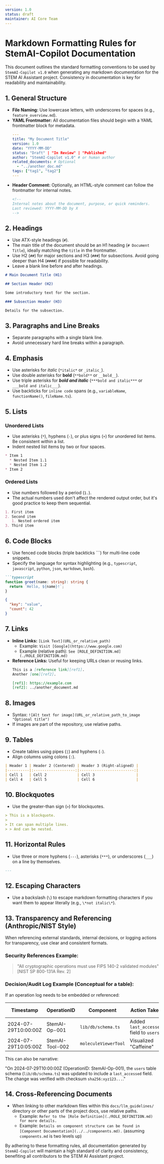 ```yaml
---
version: 1.0
status: draft
maintainer: AI Core Team
---
```

<!--
Document: MARKDOWN_FORMATTING_RULES.md
Purpose: Defines standard formatting rules for all markdown documentation generated by or for StemAI-Copilot.
Version: 1.0
Last Updated: {{TODAY_DATE}}
-->

# Markdown Formatting Rules for StemAI-Copilot Documentation

This document outlines the standard formatting conventions to be used by `StemAI-Copilot v1.0` when generating any markdown documentation for the STEM AI Assistant project. Consistency in documentation is key for readability and maintainability.

## 1. General Structure

*   **File Naming:** Use lowercase letters, with underscores for spaces (e.g., `feature_overview.md`).
*   **YAML Frontmatter:** All documentation files should begin with a YAML frontmatter block for metadata.
    ```yaml
    ---
    title: "My Document Title"
    version: 1.0
    date: "YYYY-MM-DD"
    status: "Draft" | "In Review" | "Published"
    author: "StemAI-Copilot v1.0" # or human author
    related_documents: # Optional
      - "../another_doc.md"
    tags: ["tag1", "tag2"]
    ---
    ```
*   **Header Comment:** Optionally, an HTML-style comment can follow the frontmatter for internal notes.
    ```html
    <!--
    Internal notes about the document, purpose, or quick reminders.
    Last reviewed: YYYY-MM-DD by X
    -->
    ```

## 2. Headings

*   Use ATX-style headings (`#`).
*   The main title of the document should be an H1 heading (`# Document Title`), ideally matching the `title` in the frontmatter.
*   Use H2 (`##`) for major sections and H3 (`###`) for subsections. Avoid going deeper than H4 (`####`) if possible for readability.
*   Leave a blank line before and after headings.

```markdown
# Main Document Title (H1)

## Section Header (H2)

Some introductory text for the section.

### Subsection Header (H3)

Details for the subsection.
```

## 3. Paragraphs and Line Breaks

*   Separate paragraphs with a single blank line.
*   Avoid unnecessary hard line breaks within a paragraph.

## 4. Emphasis

*   Use asterisks for *italic* (`*italic*` or `_italic_`).
*   Use double asterisks for **bold** (`**bold**` or `__bold__`).
*   Use triple asterisks for ***bold and italic*** (`***bold and italic***` or `___bold and italic___`).
*   Use backticks for `inline code` spans (e.g., `variableName`, `functionName()`, `fileName.ts`).

## 5. Lists

### Unordered Lists

*   Use asterisks (`*`), hyphens (`-`), or plus signs (`+`) for unordered list items. Be consistent within a list.
*   Indent nested list items by two or four spaces.

```markdown
* Item 1
  * Nested Item 1.1
  * Nested Item 1.2
* Item 2
```

### Ordered Lists

*   Use numbers followed by a period (`1.`).
*   The actual numbers used don't affect the rendered output order, but it's good practice to keep them sequential.

```markdown
1. First item
2. Second item
   1. Nested ordered item
3. Third item
```

## 6. Code Blocks

*   Use fenced code blocks (triple backticks ```) for multi-line code snippets.
*   Specify the language for syntax highlighting (e.g., `typescript`, `javascript`, `python`, `json`, `markdown`, `bash`).

```markdown
```typescript
function greet(name: string): string {
  return `Hello, ${name}!`;
}
```

```json
{
  "key": "value",
  "count": 42
}
```

## 7. Links

*   **Inline Links:** `[Link Text](URL_or_relative_path)`
    *   Example: `Visit [Google](https://www.google.com)`
    *   Example (relative path): `See [ROLE_DEFINITION.md](./ROLE_DEFINITION.md)`
*   **Reference Links:** Useful for keeping URLs clean or reusing links.
    ```markdown
    This is a [reference link][ref1].
    Another [one][ref2].

    [ref1]: https://example.com
    [ref2]: ../another_document.md
    ```

## 8. Images

*   Syntax: `![Alt text for image](URL_or_relative_path_to_image "Optional title")`
*   If images are part of the repository, use relative paths.

## 9. Tables

*   Create tables using pipes (`|`) and hyphens (`-`).
*   Align columns using colons (`:`).

```markdown
| Header 1 | Header 2 (Centered) | Header 3 (Right-aligned) |
|----------|:-------------------:|-------------------------:|
| Cell 1   | Cell 2              | Cell 3                   |
| Cell 4   | Cell 5              | Cell 6                   |
```

## 10. Blockquotes

*   Use the greater-than sign (`>`) for blockquotes.

```markdown
> This is a blockquote.
>
> It can span multiple lines.
> > And can be nested.
```

## 11. Horizontal Rules

*   Use three or more hyphens (`---`), asterisks (`***`), or underscores (`___`) on a line by themselves.

```markdown
---
```

## 12. Escaping Characters

*   Use a backslash (`\`) to escape markdown formatting characters if you want them to appear literally (e.g., `\*not italic\*`).

## 13. Transparency and Referencing (Anthropic/NIST Style)

When referencing external standards, internal decisions, or logging actions for transparency, use clear and consistent formats.

### Security References Example:

> "All cryptographic operations must use FIPS 140-2 validated modules" [NIST SP 800-131A Rev. 2]

### Decision/Audit Log Example (Conceptual for a table):

If an operation log needs to be embedded or referenced:

| Timestamp           | OperationID      | Component          | Action Taken                          | Checksum (if applicable) |
|---------------------|------------------|--------------------|---------------------------------------|--------------------------|
| 2024-07-29T10:00:00Z| StemAI-Op-001    | `lib/db/schema.ts` | Added `last_accessed` field to `users`| `sha256:xyz123...`       |
| 2024-07-29T10:05:00Z| StemAI-Tool-002  | `moleculeViewerTool` | Visualized "Caffeine"                 | N/A                      |

This can also be narrative:

"On 2024-07-29T10:00:00Z (OperationID: StemAI-Op-001), the `users` table schema (`lib/db/schema.ts`) was updated to include a `last_accessed` field. The change was verified with checksum `sha256:xyz123...`."

## 14. Cross-Referencing Documents

*   When linking to other markdown files within this `docs/llm_guidelines/` directory or other parts of the project docs, use relative paths.
    *   Example: `Refer to the [Role Definition](./ROLE_DEFINITION.md) for more details.`
    *   Example: `Details on component structure can be found in [Component Documentation](../../components.md).` (assuming `components.md` is two levels up)

By adhering to these formatting rules, all documentation generated by `StemAI-Copilot` will maintain a high standard of clarity and consistency, benefiting all contributors to the STEM AI Assistant project. 